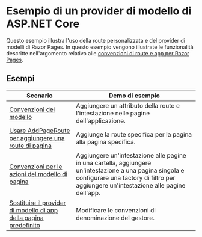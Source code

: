 # <a name="aspnet-core-model-providers-sample"></a>Esempio di un provider di modello di ASP.NET Core

Questo esempio illustra l'uso della route personalizzata e del provider di modelli di Razor Pages. In questo esempio vengono illustrate le funzionalità descritte nell'argomento relativo alle [convenzioni di route e app per Razor Pages](https://docs.microsoft.com/aspnet/core/razor-pages/razor-pages-convention-features).

## <a name="examples-in-this-sample"></a>Esempi

| Scenario | Demo di esempio |
| -------- | ----------- |
| [Convenzioni del modello](https://docs.microsoft.com/aspnet/core/razor-pages/razor-pages-conventions#model-conventions) | Aggiungere un attributo della route e l'intestazione nelle pagine dell'applicazione. |
| [Usare AddPageRoute per aggiungere una route di pagina](https://docs.microsoft.com/aspnet/core/razor-pages/razor-pages-conventions#configure-a-page-route) | Aggiunge la route specifica per la pagina alla pagina specifica. |
| [Convenzioni per le azioni del modello di pagina](https://docs.microsoft.com/aspnet/core/razor-pages/razor-pages-conventions#page-model-action-conventions) | Aggiungere un'intestazione alle pagine in una cartella, aggiungere un'intestazione a una pagina singola e configurare una factory di filtro per aggiungere un'intestazione alle pagine dell'app. |
| [Sostituire il provider di modello di app della pagina predefinito](https://docs.microsoft.com/aspnet/core/razor-pages/razor-pages-conventions#replace-the-default-page-app-model-provider) | Modificare le convenzioni di denominazione del gestore. |
